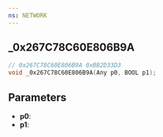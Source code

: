 ```yaml
---
ns: NETWORK
---
```

## _0x267C78C60E806B9A

```c
// 0x267C78C60E806B9A 0xBB2D33D3
void _0x267C78C60E806B9A(Any p0, BOOL p1);
```

## Parameters
* **p0**:
* **p1**:
